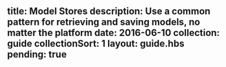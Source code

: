 title: Model Stores
description: Use a common pattern for retrieving and saving models, no matter the platform 
date: 2016-06-10
collection: guide
collectionSort: 1
layout: guide.hbs
pending: true
---
